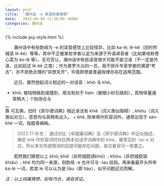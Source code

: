 ```yaml
---
layout: post
title:  "潮州话 -e 来源另类猜想"
date:   2022-06-08 13:30:00 +0800
categories: 潮州话
---
```


{% include puj-style.html %}

&emsp;&emsp;潮州话中有些韵母为 -e 的读音感觉上比较怪异，比如 ka-lè; lê-kê（旧时府城读 lĕ-ké）等等，其中不乏被某些学者认定为来源于外语译音者（比如某地称卷心菜为 ko-lê 等）。无可否认，潮州话中有些读音很大可能不是汉语（不一定是外语，比如前述 lê-kê 之类）；作为普罗大众的一员，我不排斥专家学者的溯源“考古”，亦不拒绝合理的“异想天开”，毕竟即使是普遍规律亦存在适用范围。<br>

&emsp;&emsp;近日，骤然想起词义相近的一对读音：khiò 与 khè。

+ khiò, 被钝物硌到或撞到，用法有别于 tiam（被细小砂石硌到），其物体量通常稍大；个别场合与 
<ruby style="ruby-position:over">
		<rb class="markup_main">靠</rb>
		<rp>(</rp><rt class="markup_over">khò</rt><rp>)</rp>
</ruby>
 可互换。旧时《菲尔德词典》相近读法有 khiē（词义类似阻碍）; khiòu（词义类似对立），意思均与其稍有出入。
+ khè, 除单用作形容词外，通常出现于 sán-khè 一词，指瘦骨嶙峋。

> 2022.7.1 补充：
> 通过对比《卓威廉词典》及《菲尔德词典》中近似描述，确定 khè 作形容词时对应两本白话字词典中的 khià，属常见的 -ia/-e 对应，所以本文所提猜测的前提可能存在问题，各位看官可一笑置之。

&emsp;&emsp;若然我们猜想以上 khiò; khiē（非府城腔调khiō）; khiòu（非府城腔调khiàu）; khè 均为同一来源，则韵母 -e 也许可与 -iau 挂钩。再来看最开头所举 ka-lè 一词，若其 lè 可以认为是 liàu（即 tiàu），似乎问题迎刃而解。

<i>注：以上纯属猜想，如有巧合，请自求证。</i>
